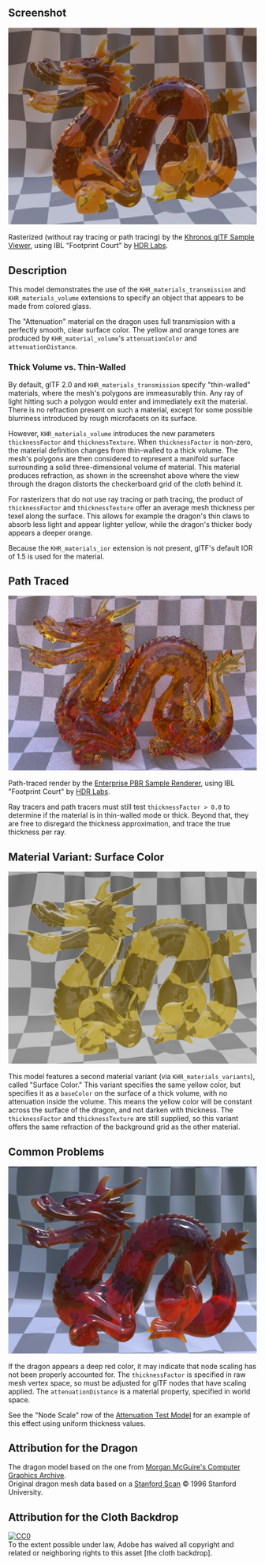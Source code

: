 ## Screenshot

![screenshot](screenshot/screenshot_large.png)

Rasterized (without ray tracing or path tracing) by the [Khronos glTF Sample Viewer](https://github.khronos.org/glTF-Sample-Viewer-Release/), using IBL "Footprint Court" by [HDR Labs](http://www.hdrlabs.com/sibl/archive.html).

## Description

This model demonstrates the use of the `KHR_materials_transmission` and `KHR_materials_volume` extensions to specify an object that appears to be made from colored glass.

The "Attenuation" material on the dragon uses full transmission with a perfectly smooth, clear surface color.  The yellow and orange tones are produced by `KHR_material_volume`'s `attenuationColor` and `attenuationDistance`.

### Thick Volume vs. Thin-Walled

By default, glTF 2.0 and `KHR_materials_transmission` specify "thin-walled" materials, where the mesh's polygons are immeasurably thin.  Any ray of light hitting such a polygon would enter and immediately exit the material.  There is no refraction present on such a material, except for some possible blurriness introduced by rough microfacets on its surface.

However, `KHR_materials_volume` introduces the new parameters `thicknessFactor` and `thicknessTexture`.  When `thicknessFactor` is non-zero, the material definition changes from thin-walled to a thick volume.  The mesh's polygons are then considered to represent a manifold surface surrounding a solid three-dimensional volume of material.  This material produces refraction, as shown in the screenshot above where the view through the dragon distorts the checkerboard grid of the cloth behind it.

For rasterizers that do not use ray tracing or path tracing, the product of `thicknessFactor` and `thicknessTexture` offer an average mesh thickness per texel along the surface.  This allows for example the dragon's thin claws to absorb less light and appear lighter yellow, while the dragon's thicker body appears a deeper orange.

Because the `KHR_materials_ior` extension is not present, glTF's default IOR of 1.5 is used for the material.

## Path Traced

![screenshot](screenshot/screenshot_pathTraced.png)

Path-traced render by the [Enterprise PBR Sample Renderer](https://github.com/DassaultSystemes-Technology/dspbr-pt), using IBL "Footprint Court" by [HDR Labs](http://www.hdrlabs.com/sibl/archive.html).

Ray tracers and path tracers must still test `thicknessFactor > 0.0` to determine if the material is in thin-walled mode or thick.  Beyond that, they are free to disregard the thickness approximation, and trace the true thickness per ray.

## Material Variant: Surface Color

![screenshot](screenshot/surface_color.png)

This model features a second material variant (via `KHR_materials_variants`), called "Surface Color."  This variant specifies the same yellow color, but specifies it as a `baseColor` on the surface of a thick volume, with no attenuation inside the volume.  This means the yellow color will be constant across the surface of the dragon, and not darken with thickness.  The `thicknessFactor` and `thicknessTexture` are still supplied, so this variant offers the same refraction of the background grid as the other material.

## Common Problems

![screenshot](screenshot/too-dark.png)

If the dragon appears a deep red color, it may indicate that node scaling has not been properly accounted for.  The `thicknessFactor` is specified in raw mesh vertex space, so must be adjusted for glTF nodes that have scaling applied.  The `attenuationDistance` is a material property, specified in world space.

See the "Node Scale" row of the [Attenuation Test Model](https://github.com/KhronosGroup/glTF-Sample-Models/tree/master/2.0/AttenuationTest) for an example of this effect using uniform thickness values.

## Attribution for the Dragon 

The dragon model based on the one from [Morgan McGuire's Computer Graphics Archive](https://casual-effects.com/data).  
Original dragon mesh data based on a [Stanford Scan](http://www.graphics.stanford.edu/data/3Dscanrep/)
&copy; 1996 Stanford University.

## Attribution for the Cloth Backdrop

[![CC0](http://i.creativecommons.org/p/zero/1.0/88x31.png)](http://creativecommons.org/publicdomain/zero/1.0/)  
To the extent possible under law, Adobe has waived all copyright and related or neighboring rights to this asset [the cloth backdrop].